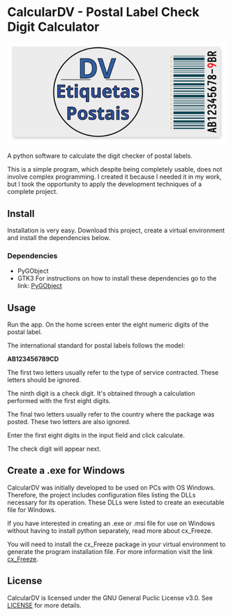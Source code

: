 # CalcularDV - Postal Label Check Digit Calculator

<p align="center"><img src="./static/imagens/logo2.png">
</p>

A python software to calculate the digit checker of postal labels.

This is a simple program, which despite being completely usable, does not involve complex programming. I created it because I needed it in my work, but I took the opportunity to apply the development techniques of a complete project.

## Install

Installation is very easy. Download this project, create a virtual environment and install the dependencies below.

### Dependencies

- PyGObject
- GTK3
  For instructions on how to install these dependencies go to the link: [PyGObject](https://pygobject.readthedocs.io/en/latest/getting_started.html)

## Usage

Run the app. On the home screen enter the eight numeric digits of the postal label.

The international standard for postal labels follows the model:

**AB123456789CD**

The first two letters usually refer to the type of service contracted. These letters should be ignored.

The ninth digit is a check digit. It's obtained through a calculation performed with the first eight digits.

The final two letters usually refer to the country where the package was posted. These two letters are also ignored.

Enter the first eight digits in the input field and click calculate.

The check digit will appear next.

## Create a .exe for Windows

CalcularDV was initially developed to be used on PCs with OS Windows. Therefore, the project includes configuration files listing the DLLs necessary for its operation. These DLLs were listed to create an executable file for Windows.

If you have interested in creating an .exe or .msi file for use on Windows without having to install python separately, read more about cx_Freeze.

You will need to install the cx_Freeze package in your virtual environment to generate the program installation file. For more information visit the link [cx_Freeze](https://cx-freeze.readthedocs.io/en/latest/).

## License

CalcularDV is licensed under the GNU General Puclic License v3.0. See [LICENSE](https://github.com/jeffyuri7/calcularDV/blob/main/LICENSE) for more details.
